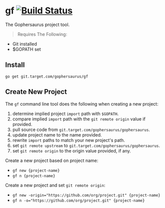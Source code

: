 gf [![Build Status](http://drone.targetpivot.com/api/badge/git.target.com/gophersaurus/gf/status.svg?branch=master)](http://drone.targetpivot.com/git.target.com/gophersaurus/gf)
==

The Gophersaurus project tool.

> Requires The Following:
  * Git installed
  * $GOPATH set

## Install

`go get git.target.com/gophersaurus/gf`

## Create New Project

The `gf` command line tool does the following when creating a new project:
  1. determine implied project `import` path with `$GOPATH`.
  2. compare implied `import` path with the `git remote origin` value if provided.
  3. pull source code from `git.target.com/gophersaurus/gophersaurus`.
  4. update project name to the name provided.
  5. rewrite `import` paths to match your new project's path.
  6. set `git remote upstream` to `git.target.com/gophersaurus/gophersaurus`.
  7. set `git remote origin` to the origin value provided, if any.

Create a new project based on project name:
* `gf new {project-name}`
* `gf n {project-name}`

Create a new project and set `git remote origin`:
* `gf new -origin="https://github.com/org/project.git" {project-name}`
* `gf n -o="https://github.com/org/project.git" {project-name}`
